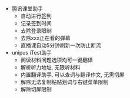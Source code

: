 - 腾讯课堂助手
     * 自动进行签到
     * 记录签到时间
     * 去除登录限制
     * 去除xxx正在看的弹幕
     * 直播课自动5分钟刷新一次防止断流
- unipus iTest助手
    * 阅读材料问题选项均可一键翻译
    * 解析听力地址, 无限听材料
    * 内置翻译助手, 可以查词与翻译作文, 无需切屏
    * 解除无法复制粘贴划词与右键菜单限制
    * 解除切屏限制
    